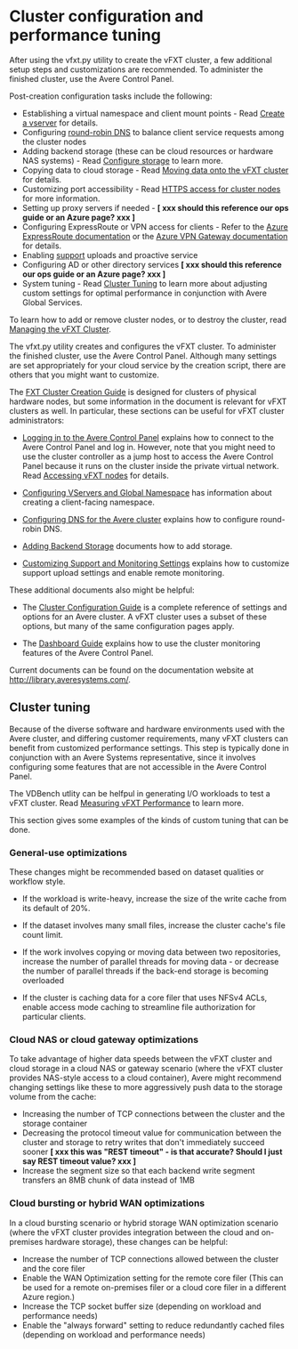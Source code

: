 
# Cluster configuration and performance tuning

After using the vfxt.py utility to create the vFXT cluster, a few additional setup steps and customizations are recommended. To administer the finished cluster, use the Avere Control Panel. 

Post-creation configuration tasks include the following:

- Establishing a virtual namespace and client mount points - Read [Create a vserver](configure_storage.md#create-a-vserver) for details.
- Configuring [round-robin DNS](#rrdns) to balance client service requests among the cluster nodes
- Adding backend storage (these can be cloud resources or hardware NAS systems) - Read [Configure storage](configure_storage.md) to learn more.
- Copying data to cloud storage - Read [Moving data onto the vFXT cluster](getting_data_onto_vfxt.md) for details. 
- Customizing port accessibility - Read [HTTPS access for cluster nodes](node_access.md) for more information.
- Setting up proxy servers if needed - **[ xxx should this reference our ops guide or an Azure page? xxx ]**
- Configuring ExpressRoute or VPN access for clients - Refer to the [Azure ExpressRoute documentation](<https://docs.microsoft.com/en-us/azure/expressroute/>) or the [Azure VPN Gateway documentation](<https://docs.microsoft.com/en-us/azure/vpn-gateway/>) for details. 
- Enabling [support](#uploads) uploads and proactive service
- Configuring AD or other directory services **[ xxx should this reference our ops guide or an Azure page? xxx ]**
- System tuning - Read [Cluster Tuning](#cluster-tuning)  to learn more about adjusting custom settings for optimal performance in conjunction with Avere Global Services.

To learn how to add or remove cluster nodes, or to destroy the cluster, read [Managing the vFXT Cluster](manage_cluster.md). 

The vfxt.py utility creates and configures the vFXT cluster. To administer the finished cluster, use the Avere Control Panel. Although many settings are set appropriately for your cloud service by the creation script, there are others that you might want to customize.

The [FXT Cluster Creation Guide](<http://library.averesystems.com/#fxt_cluster>) is designed for clusters of physical hardware nodes, but some information in the document is relevant for vFXT clusters as well. In particular, these sections can be useful for vFXT cluster administrators: 

- [Logging in to the Avere Control Panel](<http://library.averesystems.com/create_cluster/4_8/html/initial_config.html#gui-login>) explains how to connect to the Avere Control Panel and log in. However, note that you might need to use the cluster controller as a jump host to access the Avere Control Panel because it runs on the cluster inside the private virtual network. Read [Accessing vFXT nodes](<cluster_manage.md#node-ssl-tunnel>) for details.

- [Configuring VServers and Global Namespace](<http://library.averesystems.com/create_cluster/4_8/html/config_vserver.html#config-vserver>) has information about creating a client-facing namespace.

- [Configuring DNS for the Avere cluster](<http://library.averesystems.com/create_cluster/4_8/html/config_network.html#dns-overview>) <a name="rrdns"> </a> explains how to configure round-robin DNS.

- [Adding Backend Storage](<http://library.averesystems.com/create_cluster/4_8/html/config_core_filer.html#add-core-filer>) documents how to add storage.

- [Customizing Support and Monitoring Settings](<http://library.averesystems.com/create_cluster/4_8/html/config_support.html#config-support>) <a name="uploads"> </a> explains how to customize support upload settings and enable remote monitoring. 

These additional documents also might be helpful: 

- The [Cluster Configuration Guide](<http://library.averesystems.com/#operations>) is a complete reference of settings and options for an Avere cluster. A vFXT cluster uses a subset of these options, but many of the same configuration pages apply.

- The [Dashboard Guide](<http://library.averesystems.com/#operations>) explains how to use the cluster monitoring features of the Avere Control Panel.

Current documents can be found on the documentation website at http://library.averesystems.com/.  

## Cluster tuning

Because of the diverse software and hardware environments used with the Avere cluster, and differing customer requirements, many vFXT clusters can benefit from customized performance settings. This step is typically done in conjunction with an Avere Systems representative, since it involves configuring some features that are not accessible in the Avere Control Panel.

The VDBench utlity can be helfpul in generating I/O workloads to test a vFXT cluster. Read [Measuring vFXT Performance](vdbench.md) to learn more. 

This section gives some examples of the kinds of custom tuning that can be done.

### General-use optimizations

These changes might be recommended based on dataset qualities or workflow style. 

- If the workload is write-heavy, increase the size of the write cache from its default of 20%. 

- If the dataset involves many small files, increase the cluster cache's file count limit. 

- If the work involves copying or moving data between two repositories, increase the number of parallel threads for moving data - or decrease the number of parallel threads if the back-end storage is becoming overloaded

- If the cluster is caching data for a core filer that uses NFSv4 ACLs, enable access mode caching to streamline file authorization for particular clients.

### Cloud NAS or cloud gateway optimizations

To take advantage of higher data speeds between the vFXT cluster and cloud storage in a cloud NAS or gateway scenario (where the vFXT cluster provides NAS-style access to a cloud container), Avere might recommend changing settings like these to more aggressively push data to the storage volume from the cache: 

- Increasing the number of TCP connections between the cluster and the storage container
- Decreasing the protocol timeout value for communication between the cluster and storage to retry writes that don't immediately succeed sooner **[ xxx this was "REST timeout" - is that accurate? Should I just say REST timeout value? xxx ]**
- Increase the segment size so that each backend write segment transfers an 8MB chunk of data instead of 1MB

### Cloud bursting or hybrid WAN optimizations

In a cloud bursting scenario or hybrid storage WAN optimization scenario (where the vFXT cluster provides integration between the cloud and on-premises hardware storage), these changes can be helpful:

- Increase the number of TCP connections allowed between the cluster and the core filer
- Enable the WAN Optimization setting for the remote core filer (This can be used for a remote on-premises filer or a cloud core filer in a different Azure region.)
- Increase the TCP socket buffer size (depending on workload and performance needs)
- Enable the "always forward" setting to reduce redundantly cached files (depending on workload and performance needs)
